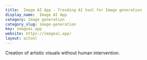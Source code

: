 ```yaml
---
title:  Image AI App - Trending AI tool for Image generation
display_name:  Image AI App
category: Image generation
category_slug: image-generation
key: imageai_app
website: https://imageai.app/
layout: aitool
---
```


Creation of artistic visuals without human intervention.
